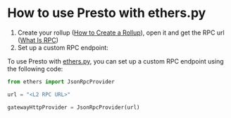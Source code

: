 # How to use Presto with ethers.py

1. Create your rollup ([How to Create a Rollup](https://www.notion.so/How-to-Create-a-Rollup-e3df7836e3944c61a97e516134d43a90?pvs=21)), open it and get the RPC url ([What Is RPC](https://www.notion.so/What-Is-RPC-094669c329814c6a92d7acbae84d5d3c?pvs=21))
2. Set up a custom RPC endpoint:

To use Presto with [ethers.py](http://ethers.py/), you can set up a custom RPC endpoint using the following code:

```python
from ethers import JsonRpcProvider

url = "<L2 RPC URL>"

gatewayHttpProvider = JsonRpcProvider(url)

```
